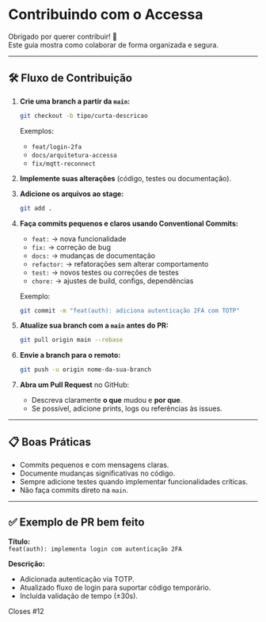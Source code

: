 # Contribuindo com o Accessa

Obrigado por querer contribuir! 🙌  
Este guia mostra como colaborar de forma organizada e segura.

---

## 🛠 Fluxo de Contribuição

1. **Crie uma branch a partir da `main`:**
   ```bash
   git checkout -b tipo/curta-descricao
   ```
   Exemplos:
   - `feat/login-2fa`
   - `docs/arquitetura-accessa`
   - `fix/mqtt-reconnect`

2. **Implemente suas alterações** (código, testes ou documentação).

3. **Adicione os arquivos ao stage:**
   ```bash
   git add .
   ```

4. **Faça commits pequenos e claros usando Conventional Commits:**
   - `feat:` → nova funcionalidade  
   - `fix:` → correção de bug  
   - `docs:` → mudanças de documentação  
   - `refactor:` → refatorações sem alterar comportamento  
   - `test:` → novos testes ou correções de testes  
   - `chore:` → ajustes de build, configs, dependências  

   Exemplo:
   ```bash
   git commit -m "feat(auth): adiciona autenticação 2FA com TOTP"
   ```

5. **Atualize sua branch com a `main` antes do PR:**
   ```bash
   git pull origin main --rebase
   ```

6. **Envie a branch para o remoto:**
   ```bash
   git push -u origin nome-da-sua-branch
   ```

7. **Abra um Pull Request** no GitHub:
   - Descreva claramente **o que** mudou e **por que**.  
   - Se possível, adicione prints, logs ou referências às issues.  

---

## 📋 Boas Práticas

- Commits pequenos e com mensagens claras.  
- Documente mudanças significativas no código.  
- Sempre adicione testes quando implementar funcionalidades críticas.  
- Não faça commits direto na `main`.  

---

## ✅ Exemplo de PR bem feito

**Título:**  
`feat(auth): implementa login com autenticação 2FA`

**Descrição:**  
- Adicionada autenticação via TOTP.  
- Atualizado fluxo de login para suportar código temporário.  
- Incluída validação de tempo (±30s).  

Closes #12
